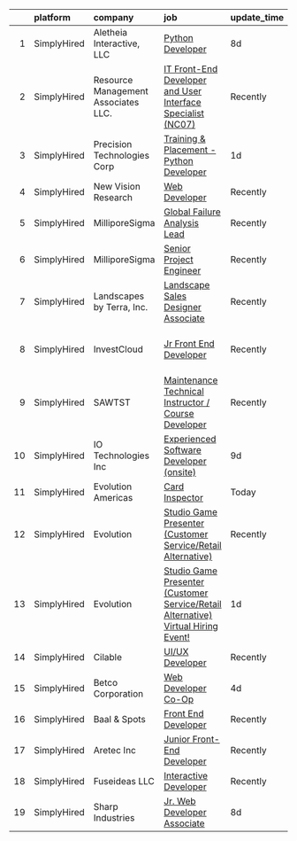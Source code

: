 

|    | platform    | company                             | job                                                                                                                                                                                                 | update_time   | location                       |
|---:|:------------|:------------------------------------|:----------------------------------------------------------------------------------------------------------------------------------------------------------------------------------------------------|:--------------|:-------------------------------|
|  1 | SimplyHired | Aletheia Interactive, LLC           | [Python Developer](https://www.simplyhired.com/job/egN7TmEAm--xl0UN6YEkbSmQrTtmNuC2WlaCXnqg1m6mxp81fmszxw?q=interactive+developer)                                                                  | 8d            | Remote                         |
|  2 | SimplyHired | Resource Management Associates LLC. | [IT Front-End Developer and User Interface Specialist (NC07)](https://www.simplyhired.com/job/-T4-7AdGdN1DZ_QarKo3MWYmS2WhtkJuETsZXq7FRQIF0C_C4I5LOg?q=interactive+developer)                       | Recently      | Remote                         |
|  3 | SimplyHired | Precision Technologies Corp         | [Training & Placement - Python Developer](https://www.simplyhired.com/job/glpkEi9gnOeSe36VcCjl-kSyRu8O8TWq75xFl1X481MjQz7R11SOtg?q=interactive+developer)                                           | 1d            | Monmouth Junction, NJ          |
|  4 | SimplyHired | New Vision Research                 | [Web Developer](https://www.simplyhired.com/job/pONPYogv7pArptTGNZ8jCBQaLJD47_lXBOdWFRIdktTpF5V6mwXQfg?q=interactive+developer)                                                                     | Recently      | Remote                         |
|  5 | SimplyHired | MilliporeSigma                      | [Global Failure Analysis Lead](https://www.simplyhired.com/job/3mTpY2aeNAX4Vuhv0r4cJN_-U_dDGRACh17zZ7ynCB-YXSOQZFPT-g?q=interactive+developer)                                                      | Recently      | Sheboygan Falls, WI            |
|  6 | SimplyHired | MilliporeSigma                      | [Senior Project Engineer](https://www.simplyhired.com/job/Hc3IBELlW9gcT6TeEkAAKW35HDpUoDGMenQq7gdKzfanyVmBCc1Avw?q=interactive+developer)                                                           | Recently      | Milwaukee, WI                  |
|  7 | SimplyHired | Landscapes by Terra, Inc.           | [Landscape Sales Designer Associate](https://www.simplyhired.com/job/gkN4jJ_OnfvzaqGWd-qiuSjW8YjLfowcreG-iM3k31gb5VuBsnrlBw?q=interactive+developer)                                                | Recently      | Dublin, OH                     |
|  8 | SimplyHired | InvestCloud                         | [Jr Front End Developer](https://www.simplyhired.com/job/7ydfLOiCBowjVvL-2fLMpUB27nm5B5YCMoyYLsphz1HFiGMFzx9cvg?q=interactive+developer)                                                            | Recently      | West Hollywood, CA +1 location |
|  9 | SimplyHired | SAWTST                              | [Maintenance Technical Instructor / Course Developer](https://www.simplyhired.com/job/wpUKxfzg5oPW3Mii0FsnUzKwedBuTwcxb_3xNY6KDgDa6KOzaalSiw?q=interactive+developer)                               | Recently      | Fort Irwin, CA                 |
| 10 | SimplyHired | IO Technologies Inc                 | [Experienced Software Developer (onsite)](https://www.simplyhired.com/job/tIC6QT320ncbfKG7eluhVACocFAW-ftktLZGzVSRyLDs6HQgnXeXSQ?q=interactive+developer)                                           | 9d            | Butler, WI                     |
| 11 | SimplyHired | Evolution Americas                  | [Card Inspector](https://www.simplyhired.com/job/W6u5zOMVx4oEZpY-kilIXzOa1Ovqut-4oCAfCNkJsZAfDAV20XS5Pw?q=interactive+developer)                                                                    | Today         | Southfield, MI                 |
| 12 | SimplyHired | Evolution                           | [Studio Game Presenter (Customer Service/Retail Alternative)](https://www.simplyhired.com/job/fZvN3xEK7JLRcClLGQljNNCRfJBDnB5CDrxOiliJgI1FZaQuwtCFyg?q=interactive+developer)                       | Recently      | Fairfield, CT                  |
| 13 | SimplyHired | Evolution                           | [Studio Game Presenter (Customer Service/Retail Alternative) Virtual Hiring Event!](https://www.simplyhired.com/job/yLhfFOWkBAAysA21Zos-nmwO6ANIc_PE86zKzQwPKgY8YkEiZvknsQ?q=interactive+developer) | 1d            | Fairfield, CT                  |
| 14 | SimplyHired | Cilable                             | [UI/UX Developer](https://www.simplyhired.com/job/9E-geco5G7VranxuBsWivbrdZTcZpWjiTxIQHJgRk6pI4bbneSAOEg?q=interactive+developer)                                                                   | Recently      | Des Moines, IA                 |
| 15 | SimplyHired | Betco Corporation                   | [Web Developer Co-Op](https://www.simplyhired.com/job/JrntgtLAZlY4d8wUXAQY0Dj44P9v2uFxinsDT-k9jjmVgEq9MnfLYA?q=interactive+developer)                                                               | 4d            | Bowling Green, OH              |
| 16 | SimplyHired | Baal & Spots                        | [Front End Developer](https://www.simplyhired.com/job/Kjvfp3GWPA0EK_kbzfC5wimUQR1wLgHR88Hmw3BA9oYJetqvoC8BpA?q=interactive+developer)                                                               | Recently      | Remote                         |
| 17 | SimplyHired | Aretec Inc                          | [Junior Front-End Developer](https://www.simplyhired.com/job/OP0-VH7EMmJpHuPJR2NszMBm75D3v7YmCh7BFgqlhERQDIWj_A0mFw?q=interactive+developer)                                                        | Recently      | Remote                         |
| 18 | SimplyHired | Fuseideas LLC                       | [Interactive Developer](https://www.simplyhired.com/job/zK9kDhMZv9IGA3sd83E0CXrIxystX6EIgRCE93nN6BNMO7SgCtfLWQ?q=interactive+developer)                                                             | Recently      | Winchester, MA                 |
| 19 | SimplyHired | Sharp Industries                    | [Jr. Web Developer Associate](https://www.simplyhired.com/job/gR86BSddouPm3UcnZIXynTYh6Hlw6wykGje84OZN60JLqdY5dtUPOw?q=interactive+developer)                                                       | 8d            | Torrance, CA                   |